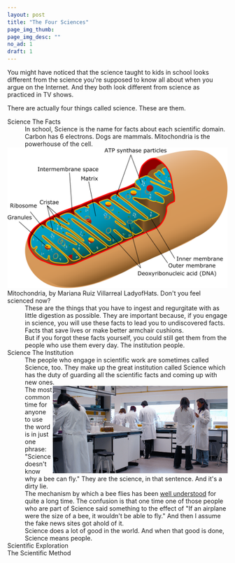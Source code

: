 ```yaml
---
layout: post
title: "The Four Sciences"
page_img_thumb: 
page_img_desc: ""
no_ad: 1
draft: 1
---
```


You might have noticed that the science taught to kids in school looks different from the science you're supposed to know all about when you argue on the Internet. And they both look different from science as practiced in TV shows.

There are actually four things called science. These are them.

<dt>Science The Facts</dt>
<dd>In school, Science is the name for facts about each scientific domain. Carbon has 6 electrons. Dogs are mammals. Mitochondria is the powerhouse of the cell.</dd>

<img src="/assets/Animal_mitochondrion_diagram_en_(edit).svg" />
Mitochondria, by Mariana Ruiz Villarreal LadyofHats. Don't you feel scienced now?

<dd>These are the things that you have to ingest and regurgitate with as little digestion as possible. They are important because, if you engage in science, you will use these facts to lead you to undiscovered facts. Facts that save lives or make better armchair cushions.</dd>

<dd>But if you forgot these facts yourself, you could still get them from the people who use them every day. The institution people.</dd>

<dt>Science The Institution</dt>
<dd>The people who engage in scientific work are sometimes called Science, too. They make up the great institution called Science which has the duty of guarding all the scientific facts and coming up with new ones.</dd>

<img src="/assets/InvestigadoresUR.JPG" style="float: right; width: 400px" />

<dd>The most common time for anyone to use the word is in just one phrase: "Science doesn't know why a bee can fly." They are the science, in that sentence. And it's a dirty lie.</dd>

<dd>The mechanism by which a bee flies has been <a href="http://www.todayifoundout.com/index.php/2013/08/bumblebee-flight-does-not-violate-the-laws-of-physics/">well understood</a> for quite a long time. The confusion is that one time one of those people who are part of Science said something to the effect of "If an airplane were the size of a bee, it wouldn't be able to fly." And then I assume the fake news sites got ahold of it.</dd>

<dd>Science does a lot of good in the world. And when that good is done, Science means people.</dd>

<dt>Scientific Exploration</dt>

<dt>The Scientific Method</dt>

